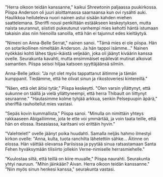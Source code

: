 "Herra olkoon teidän kanssanne," kaikui Shrewtonin paljaassa puukirkossa. Piispa Anderson oli juuri aloittamassa saarnaansa kun ovi rysähti auki. Haulikkoa heiluteleva nuori nainen astui sisään kahden miehen saattelemana. Sheriffi nousi penkiltään estääkseen keskeytyksen, mutta naista seurannut, siististi pukeutunut vanhempi mies kehotti häntä istumaan takaisin alas niin hienoilla sanoilla, että hän ei tajunnut edes kieltäytyä.

"Nimeni on Anna-Belle Serrat," nainen sanoi. "Tämä mies ei ole piispa. Hän on sotarikollinen nimeltään Anderson. Ja hän tappoi isämme..." Nainen nyökkäsi kohti lähes täysi-ikäistä veljeään, joka oli jäänyt kiväärin kanssa ovelle. Seurakunta kavahti, mutta ensimmäiset epäilevät mutinat alkoivat samantien. Piispa seisoi hiljaa katsoen syyttäjäänsä silmiin.

Anna-Belle jatkoi: "Ja nyt olet myös tappattanut äitimme ja tämän kumppanit. Tiedämme, että he olivat sinun ja rikostoveriesi kintereillä."

"Näen, että olet äitisi tytär," Piispa keskeytti. "Olen varsin yllättynyt, että sukunne on täällä ja vielä yllättyneempi, että herra Thibault on liittynyt seuraanne." "Hautasimme kolme tyhjää arkkua, senkin Pelsepuupin äpärä," sheriffiä rauhoitellut mies vastasi.

"Sepäs kovin kummallista," Piispa sanoi. "Minulla on nimittäin yhteys rakkaaseen Abigailiimme, jota te ette voi ymmärtää, ja voin taata teille, että hän on elossa. Itseasiassa, karitsani voi erittäin hyvin." 

"Valehtelet!" ovelle jäänyt poika huudahti. Samalla neljäs hahmo ilmestyi kirkon ovelle: "Anna, kulta, tuota ranchilta lähetettiin sähke... Äitinne on elossa. Hän väittää olevansa Pariisissa ja pyytää sinua ratsastamaan Santa Fehen hyväksymään tilisiirto jollekin Verne-nimiselle herrasmiehelle."

"Kuulostaa siltä, että teillä on kiire muualle," Piispa naurahti. Seurakunta yhtyi nauruun. "Mihin jäinkään? Aivan. Herra olkoon teidän kanssanne." "Niin myös sinun henkesi kanssa," seurakunta vastasi.